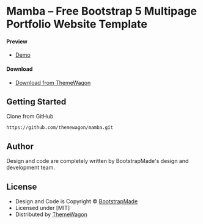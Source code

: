 # Mamba – Free Bootstrap 5 Multipage Portfolio Website Template

#### Preview

 - [Demo](https://themewagon.github.io/mamba/)

#### Download
 - [Download from ThemeWagon](https://themewagon.com/themes/free-bootstrap-4-html5-portfolio-website-template-mamba/)
 
 
## Getting Started

Clone from GitHub 
```
https://github.com/themewagon/mamba.git
```

## Author

Design and code are completely written by BootstrapMade's design and development team.  


## License

 - Design and Code is Copyright &copy; [BootstrapMade](https://bootstrapmade.com/)
 - Licensed under [MIT]
 - Distributed by [ThemeWagon](https://themewagon.com)
